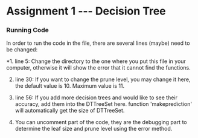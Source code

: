 Assignment 1 --- Decision Tree
==============================

### Running Code

In order to run the code in the file, there are several lines (maybe) need to be changed:

*1. line 5: Change the directory to the one where you put this file in your computer, otherwise it will show the error that it cannot find the functions.

2. line 30: If you want to change the prune level, you may change it here, the default value is 10. Maximum value is 11.

3. line 56: If you add more decision trees and would like to see their accuracy, add them into the DTTreeSet here. function 'makeprediction' will automatically get the size of DTTreeSet.

4. You can uncomment part of the code, they are the debugging part to determine the leaf size and prune level using the error method.